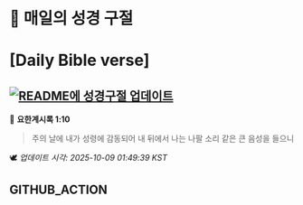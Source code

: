 # 🙏 매일의 성경 구절
# [Daily Bible verse]
## [![README에 성경구절 업데이트](https://github.com/DONGSUKA/first_test/actions/workflows/update-readme-bible.yml/badge.svg)](https://github.com/DONGSUKA/first_test/actions/workflows/update-readme-bible.yml)
<!-- START_BIBLE_VERSE -->
📖 **요한계시록 1:10**
> 주의 날에 내가 성령에 감동되어 내 뒤에서 나는 나팔 소리 같은 큰 음성을 들으니

🕊️ _업데이트 시각: 2025-10-09 01:49:39 KST_
  <!-- END_BIBLE_VERSE -->
## GITHUB_ACTION
